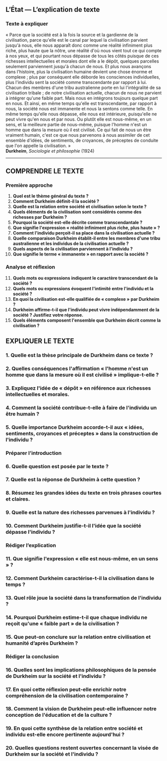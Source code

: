 ## L’État — L’explication de texte

### Texte à expliquer
« Parce que la société est à la fois la source et la gardienne de la civilisation, parce qu'elle est le canal par lequel la civilisation parvient jusqu'à nous, elle nous apparaît donc comme une réalité infiniment plus riche, plus haute que la nôtre, une réalité d'où nous vient tout ce qui compte à nos yeux, et qui pourtant nous dépasse de tous les côtés puisque de ces richesses intellectuelles et morales dont elle a le dépôt, quelques parcelles seulement parviennent jusqu'à chacun de nous. Et plus nous avançons dans l'histoire, plus la civilisation humaine devient une chose énorme et complexe ; plus par conséquent elle déborde les consciences individuelles, plus l'individu sent la société comme transcendante par rapport à lui. Chacun des membres d'une tribu australienne porte en lui l'intégralité de sa civilisation tribale ; de notre civilisation actuelle, chacun de nous ne parvient à intégrer qu'une faible part. Mais nous en intégrons toujours quelque part en nous. Et ainsi, en même temps qu'elle est transcendante, par rapport à nous, la société nous est immanente et nous la sentons comme telle. En même temps qu'elle nous dépasse, elle nous est intérieure, puisqu'elle ne peut vivre qu'en nous et par nous. Ou plutôt elle est nous-même, en un sens, et la meilleure partie de nous-même, puisque l'homme n'est un homme que dans la mesure où il est civilisé. Ce qui fait de nous un être vraiment humain, c'est ce que nous parvenons à nous assimiler de cet ensemble d'idées, de sentiments, de croyances, de préceptes de conduite que l'on appelle la civilisation. »  
**Durkheim**, *Sociologie et philosophie* (1924)

---

## COMPRENDRE LE TEXTE

### Première approche

1. **Quel est le thème général du texte ?**  
2. **Comment Durkheim définit-il la société ?**  
3. **Quelle est la relation entre société et civilisation selon le texte ?**  
4. **Quels éléments de la civilisation sont considérés comme des richesses par Durkheim ?**  
5. **Pourquoi la société est-elle décrite comme transcendantale ?**  
6. **Que signifie l'expression « réalité infiniment plus riche, plus haute » ?**  
7. **Comment l'individu perçoit-il sa place dans la civilisation actuelle ?**  
8. **Quelle comparaison Durkheim établit-il entre les membres d'une tribu australienne et les individus de la civilisation actuelle ?**  
9. **Quels aspects de la civilisation parviennent à l'individu ?**  
10. **Que signifie le terme « immanente » en rapport avec la société ?**  

### Analyse et réflexion

11. **Quels mots ou expressions indiquent le caractère transcendant de la société ?**  
12. **Quels mots ou expressions évoquent l'intimité entre l'individu et la société ?**  
13. **En quoi la civilisation est-elle qualifiée de « complexe » par Durkheim ?**  
14. **Durkheim affirme-t-il que l'individu peut vivre indépendamment de la société ? Justifiez votre réponse.**  
15. **Quels éléments composent l'ensemble que Durkheim décrit comme la civilisation ?**  

## EXPLIQUER LE TEXTE

### 1. Quelle est la thèse principale de Durkheim dans ce texte ?  
### 2. Quelles conséquences l'affirmation « l'homme n'est un homme que dans la mesure où il est civilisé » implique-t-elle ?  
### 3. Expliquez l'idée de « dépôt » en référence aux richesses intellectuelles et morales.  
### 4. Comment la société contribue-t-elle à faire de l'individu un être humain ?  
### 5. Quelle importance Durkheim accorde-t-il aux « idées, sentiments, croyances et préceptes » dans la construction de l'individu ?  

### Préparer l’introduction

### 6. Quelle question est posée par le texte ?  
### 7. Quelle est la réponse de Durkheim à cette question ?  
### 8. Résumez les grandes idées du texte en trois phrases courtes et claires.  
### 9. Quelle est la nature des richesses parvenues à l'individu ?  
### 10. Comment Durkheim justifie-t-il l'idée que la société dépasse l'individu ?  

### Rédiger l’explication

### 11. Que signifie l'expression « elle est nous-même, en un sens » ?  
### 12. Comment Durkheim caractérise-t-il la civilisation dans le temps ?  
### 13. Quel rôle joue la société dans la transformation de l'individu ?  
### 14. Pourquoi Durkheim estime-t-il que chaque individu ne reçoit qu'une « faible part » de la civilisation ?  
### 15. Que peut-on conclure sur la relation entre civilisation et humanité d’après Durkheim ?  

### Rédiger la conclusion

### 16. Quelles sont les implications philosophiques de la pensée de Durkheim sur la société et l'individu ?  
### 17. En quoi cette réflexion peut-elle enrichir notre compréhension de la civilisation contemporaine ?  
### 18. Comment la vision de Durkheim peut-elle influencer notre conception de l'éducation et de la culture ?  
### 19. En quoi cette synthèse de la relation entre société et individu est-elle encore pertinente aujourd'hui ?  
### 20. Quelles questions restent ouvertes concernant la visée de Durkheim sur la société et l'individu ?  